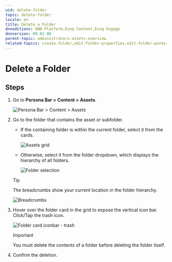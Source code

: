 ```yaml
---
uid: delete-folder
topic: delete-folder
locale: en
title: Delete a Folder
dnneditions: DNN Platform,Evoq Content,Evoq Engage
dnnversion: 09.02.00
parent-topic: administrators-assets-overview
related-topics: create-folder,edit-folder-properties,edit-folder-permissions,move-folder
---
```


# Delete a Folder

## Steps

1.  Go to **Persona Bar \> Content \> Assets**.
    
    ![Persona Bar > Content > Assets](/images/scr-pbar-host-Content-E91.png)
    
    
2.  Go to the folder that contains the asset or subfolder.
    
    *   If the containing folder is within the current folder, select it from the cards.
        
          
        
        ![Assets grid](/images/scr-Assets-assetlist-grid-E90.png)
        
          
        
    *   Otherwise, select it from the folder dropdown, which displays the hierarchy of all folders.
        
          
        
        ![Folder selection](/images/scr-Assets-folderdropdown-E90.png)
        
          
        
    
    > [!Tip]
    > The breadcrumbs show your current location in the folder hierarchy.
    
      
    
    ![Breadcrumbs](/images/scr-Assets-breadcrumbs-E90.png)
    
      
    
3.  Hover over the folder card in the grid to expose the vertical icon bar. Click/Tap the trash icon.
    
      
    
    ![Folder card iconbar - trash](/images/scr-Assets-foldercard-iconbar-delete-E90.png)
    
      
    
    > [!Important]
    > You must delete the contents of a folder before deleting the folder itself.
    
4.  Confirm the deletion.